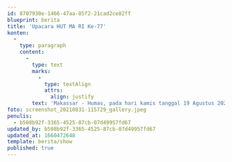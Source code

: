 ```yaml
---
id: 8707930e-1466-47aa-85f2-21cad2ce82ff
blueprint: berita
title: 'Upacara HUT MA RI Ke-77'
konten:
  -
    type: paragraph
    content:
      -
        type: text
        marks:
          -
            type: textAlign
            attrs:
              align: justify
        text: 'Makassar - Humas, pada hari kamis tanggal 19 Agustus 2021 anggota Pengadilan Militer III-16 Makassar mengikuti Upacara Peringatan Hari Ulang Tahun Mahkamah Agung RI ke 76 di Ruang sidang lantai 2 Pengadilan militer III-16 Makassar'
foto: screenshot_20210831-115729_gallery.jpeg
penulis:
  - b508b92f-3365-4525-87cb-07d49957fd67
updated_by: b508b92f-3365-4525-87cb-07d49957fd67
updated_at: 1660472648
template: berita/show
published: true
---
```

